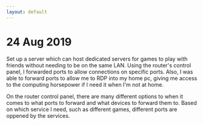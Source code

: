 ```yaml
---
layout: default
---
```

# 24 Aug 2019
Set up a server which can host dedicated servers for games to play with friends without needing to be on the same LAN. Using the router's control panel, I forwarded ports to allow connections on specific ports. Also, I was able to forward ports to allow me to RDP into my home pc, giving me access to the computing horsepower if I need it when I'm not at home. 

On the router control panel, there are many different options to when it comes to what ports to forward and what devices to forward them to. Based on which service I need, such as different games, different ports are oppened by the services. 
